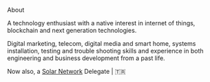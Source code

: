 About

A technology enthusiast with a native interest in internet of things, blockchain and next generation technologies.

Digital marketing, telecom, digital media and smart home, systems installation, testing and trouble shooting skills and experience in both engineering and business development from a past life.

Now also, a [Solar Network](https://github.com/Solar-network) Delegate | :tr:
